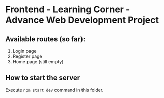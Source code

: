 # Frontend - Learning Corner - Advance Web Development Project

## Available routes (so far):
1. Login page
2. Register page
3. Home page (still empty)

## How to start the server

Execute `npm start dev` command in this folder.